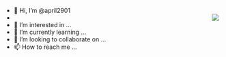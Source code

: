 - 👋 Hi, I’m @april2901
- <img align='right' src="http://mazassumnida.wtf/api/v2/generate_badge?boj=april2901">
- 👀 I’m interested in ...
- 🌱 I’m currently learning ...
- 💞️ I’m looking to collaborate on ...
- 📫 How to reach me ...
<!---
april2901/april2901 is a ✨ special ✨ repository because its `README.md` (this file) appears on your GitHub profile.
You can click the Preview link to take a look at your changes.
--->
